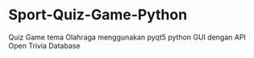 # Sport-Quiz-Game-Python
Quiz Game tema Olahraga menggunakan pyqt5 python GUI dengan API Open Trivia Database
